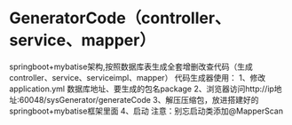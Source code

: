 # GeneratorCode（controller、service、mapper）
springboot+mybatise架构,按照数据库表生成全套增删改查代码（生成controller、service、serviceimpl、mapper）
代码生成器使用：
1、修改application.yml  数据库地址、要生成的包名package
2、浏览器访问http://ip地址:60048/sysGenerator/generateCode
3、解压压缩包，放进搭建好的springboot+mybatise框架里面
4、启动
注意：别忘启动类添加@MapperScan

